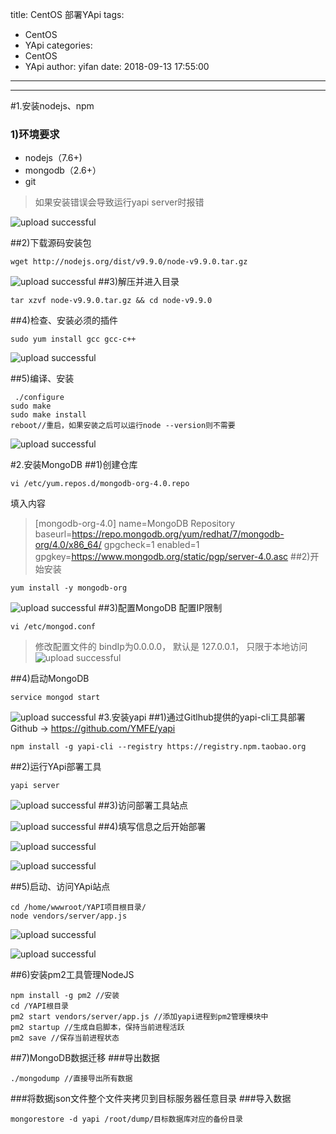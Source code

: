 title: CentOS 部署YApi
tags:
  - CentOS
  - YApi
categories:
  - CentOS
  - YApi
author: yifan
date: 2018-09-13 17:55:00
---
---
#1.安装nodejs、npm
### 1)环境要求
*   nodejs（7.6+)
*   mongodb（2.6+）
*   git

> 如果安装错误会导致运行yapi server时报错

![upload successful](/images/pasted-30.png)

<!-- more -->
##2)下载源码安装包
```
wget http://nodejs.org/dist/v9.9.0/node-v9.9.0.tar.gz
```

![upload successful](/images/pasted-31.png)
##3)解压并进入目录
```
tar xzvf node-v9.9.0.tar.gz && cd node-v9.9.0
```
##4)检查、安装必须的插件
```
sudo yum install gcc gcc-c++
```
![upload successful](/images/pasted-32.png)

##5)编译、安装
```
 ./configure
sudo make
sudo make install
reboot//重启，如果安装之后可以运行node --version则不需要
```

![upload successful](/images/pasted-33.png)

#2.安装MongoDB
##1)创建仓库
```
vi /etc/yum.repos.d/mongodb-org-4.0.repo
```
填入内容
>[mongodb-org-4.0]
name=MongoDB Repository
baseurl=https://repo.mongodb.org/yum/redhat/7/mongodb-org/4.0/x86_64/
gpgcheck=1
enabled=1
gpgkey=https://www.mongodb.org/static/pgp/server-4.0.asc
##2)开始安装
```
yum install -y mongodb-org
```

![upload successful](/images/pasted-34.png)
##3)配置MongoDB
配置IP限制
```
vi /etc/mongod.conf
```
>修改配置文件的 bindIp为0.0.0.0， 默认是 127.0.0.1， 只限于本地访问
![upload successful](/images/pasted-35.png)

##4)启动MongoDB
```
service mongod start
```

![upload successful](/images/pasted-36.png)
#3.安装yapi
##1)通过Gitlhub提供的yapi-cli工具部署
Github -> https://github.com/YMFE/yapi
```
npm install -g yapi-cli --registry https://registry.npm.taobao.org
```
##2)运行YApi部署工具
```
yapi server
```

![upload successful](/images/pasted-38.png)
##3)访问部署工具站点

![upload successful](/images/pasted-37.png)
##4)填写信息之后开始部署

![upload successful](/images/pasted-39.png)


![upload successful](/images/pasted-40.png)

##5)启动、访问YApi站点
```
cd /home/wwwroot/YAPI项目根目录/
node vendors/server/app.js
```

![upload successful](/images/pasted-41.png)

![upload successful](/images/pasted-42.png)

##6)安装pm2工具管理NodeJS
```
npm install -g pm2 //安装
cd /YAPI根目录
pm2 start vendors/server/app.js //添加yapi进程到pm2管理模块中
pm2 startup //生成自启脚本，保持当前进程活跃
pm2 save //保存当前进程状态
```

##7)MongoDB数据迁移
###导出数据
```
./mongodump //直接导出所有数据
```
###将数据json文件整个文件夹拷贝到目标服务器任意目录
###导入数据
```
mongorestore -d yapi /root/dump/目标数据库对应的备份目录
```
